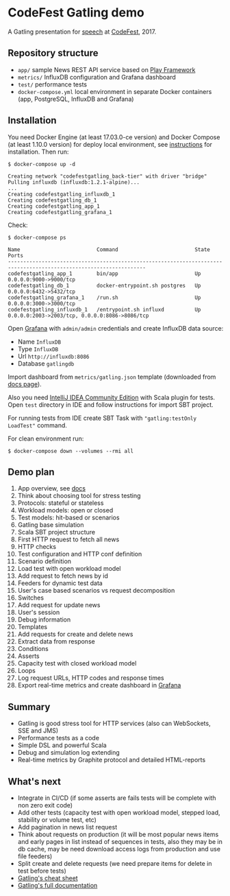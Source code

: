 # CodeFest Gatling demo

A Gatling presentation for [speech](https://2017.codefest.ru/lecture/1218) at [CodeFest](https://2017.codefest.ru), 2017.


## Repository structure

- `app/` sample News REST API service based on [Play Framework](https://playframework.com/)
- `metrics/` InfluxDB configuration and Grafana dashboard
- `test/` performance tests
- `docker-compose.yml` local environment in separate Docker containers (app, PostgreSQL, InfluxDB and Grafana)


## Installation

You need Docker Engine (at least 17.03.0-ce version) and Docker Compose (at least 1.10.0 version) for deploy local environment, see [instructions](https://docs.docker.com/compose/install/) for installation. Then run:

```
$ docker-compose up -d

Creating network "codefestgatling_back-tier" with driver "bridge"
Pulling influxdb (influxdb:1.2.1-alpine)...
...
Creating codefestgatling_influxdb_1
Creating codefestgatling_db_1
Creating codefestgatling_app_1
Creating codefestgatling_grafana_1
```

Check:

```
$ docker-compose ps

Name                         Command                         State   Ports                      
-------------------------------------------------------------------------------------------------------------------
codefestgatling_app_1        bin/app                         Up      0.0.0.0:9000->9000/tcp                         
codefestgatling_db_1         docker-entrypoint.sh postgres   Up      0.0.0.0:6432->5432/tcp                         
codefestgatling_grafana_1    /run.sh                         Up      0.0.0.0:3000->3000/tcp                         
codefestgatling_influxdb_1   /entrypoint.sh influxd          Up      0.0.0.0:2003->2003/tcp, 0.0.0.0:8086->8086/tcp
```

Open [Grafana](http://localhost:3000) with `admin/admin` credentials and create InfluxDB data source:
- Name `InfluxDB`
- Type `InfluxDB`
- Url `http://influxdb:8086`
- Database `gatlingdb`

Import dashboard from `metrics/gatling.json` template (downloaded from [docs page](http://gatling.io/docs/current/realtime_monitoring/#grafana)).

Also you need [IntelliJ IDEA Community Edition](http://www.jetbrains.com/idea/#chooseYourEdition) with Scala plugin for tests. Open `test` directory in IDE and follow instructions for import SBT project.

For running tests from IDE create SBT Task with `"gatling:testOnly LoadTest"` command.

For clean environment run:

```
$ docker-compose down --volumes --rmi all
```

## Demo plan

1. App overview, see [docs](http://localhost:9000/docs/#/News)
1. Think about choosing tool for stress testing
  1. Protocols: stateful or stateless
  1. Workload models: open or closed
  1. Test models: hit-based or scenarios
1. Gatling base simulation
  1. Scala SBT project structure
  1. First HTTP request to fetch all news
  1. HTTP checks
  1. Test configuration and HTTP conf definition
  1. Scenario definition
  1. Load test with open workload model
1. Add request to fetch news by id
  1. Feeders for dynamic test data
  1. User's case based scenarios vs request decomposition
  1. Switches
1. Add request for update news
  1. User's session
  1. Debug information
  1. Templates
1. Add requests for create and delete news
  1. Extract data from response
  1. Conditions
1. Asserts
1. Capacity test with closed workload model
  1. Loops
1. Log request URLs, HTTP codes and response times
1. Export real-time metrics and create dashboard in [Grafana](http://localhost:3000/dashboard/db/gatling)


## Summary

- Gatling is good stress tool for HTTP services (also can WebSockets, SSE and JMS)
- Performance tests as a code
- Simple DSL and powerful Scala
- Debug and simulation log extending
- Real-time metrics by Graphite protocol and detailed HTML-reports


## What's next
- Integrate in CI/CD (if some asserts are fails tests will be complete with non zero exit code)
- Add other tests (capacity test with open workload model, stepped load, stability or volume test, etc)
- Add pagination in news list request
- Think about requests on production (it will be most popular news items and early pages in list instead of sequences in tests, also they may be in db cache, may be need download access logs from production and use file feeders)
- Split create and delete requests (we need prepare items for delete in test before tests)
- [Gatling's cheat sheet](http://gatling.io/docs/current/cheat-sheet/)
- [Gatling's full documentation](http://gatling.io/docs/current/)
